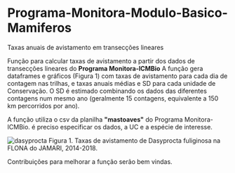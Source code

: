 # Programa-Monitora-Modulo-Basico-Mamiferos
Taxas anuais de avistamento em transecções lineares

Função para calcular taxas de avistamento a partir dos dados de transecções lineares do **Programa Monitora-ICMBio**
A função gera dataframes e gráficos (Figura 1) com taxas de avistamento para cada dia de contagem nas trilhas, e taxas anuais médias e SD para cada unidade de Conservação. O SD é estimado combinando os dados das diferentes contagens num mesmo ano (geralmente 15 contagens, equivalente a 150 km percorridos por ano).

A função utiliza o csv da planilha **"mastoaves"** do Programa Monitora-ICMBio. é preciso especificar os dados, a UC e a espécie de interesse.

![dasyprocta](https://user-images.githubusercontent.com/39089964/54634876-d2c63900-4a61-11e9-9b7c-4b16b4b25b25.jpeg)
Figura 1. Taxas de avistamento de Dasyprocta fuliginosa na FLONA do JAMARI, 2014-2018.

Contribuições para melhorar a função serão bem vindas.
